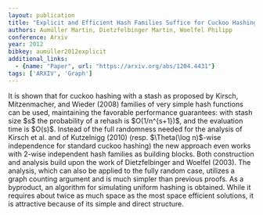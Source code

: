 ```yaml
---
layout: publication
title: "Explicit and Efficient Hash Families Suffice for Cuckoo Hashing with a Stash"
authors: Aumüller Martin, Dietzfelbinger Martin, Woelfel Philipp
conference: Arxiv
year: 2012
bibkey: aumüller2012explicit
additional_links:
  - {name: "Paper", url: "https://arxiv.org/abs/1204.4431"}
tags: ['ARXIV', 'Graph']
---
```

It is shown that for cuckoo hashing with a stash as proposed by Kirsch,
Mitzenmacher, and Wieder (2008) families of very simple hash functions can be
used, maintaining the favorable performance guarantees: with stash size \$s\$
the probability of a rehash is \$O(1/n^\{s+1\})\$, and the evaluation time is
\$O(s)\$. Instead of the full randomness needed for the analysis of Kirsch et
al. and of Kutzelnigg (2010) (resp. \$\Theta(\log n)\$-wise independence for
standard cuckoo hashing) the new approach even works with 2-wise independent
hash families as building blocks. Both construction and analysis build upon the
work of Dietzfelbinger and Woelfel (2003). The analysis, which can also be
applied to the fully random case, utilizes a graph counting argument and is much
simpler than previous proofs. As a byproduct, an algorithm for simulating
uniform hashing is obtained. While it requires about twice as much space as the
most space efficient solutions, it is attractive because of its simple and
direct structure.
